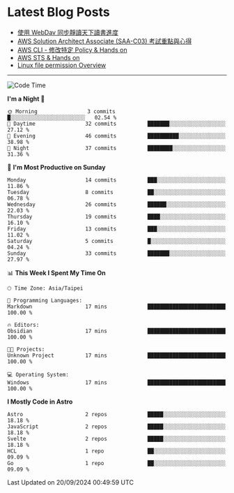# Latest Blog Posts
<!-- BLOG-POST-LIST:START -->
- [使用 WebDav 同步靜讀天下讀書進度](https://blog.vinny987.xyz/blog/2024/use-webdav-to-sync-reading-progress-on-moon-app/)
- [AWS Solution Architect Associate &lpar;SAA-C03&rpar; 考試重點與心得](https://blog.vinny987.xyz/blog/2024/key-points-and-insights-on-the-aws-solution-architect-associate-saa-c03-exam/)
- [AWS CLI - 修改特定 Policy &amp; Hands on](https://blog.vinny987.xyz/blog/2024/aws-cli-modify-a-specific-policy-hands-on/)
- [AWS STS &amp; Hands on](https://blog.vinny987.xyz/blog/2024/aws-sts-hands-on/)
- [Linux file permission Overview](https://blog.vinny987.xyz/blog/2024/linux-file-permission-overview/)
<!-- BLOG-POST-LIST:END -->

---

<!--START_SECTION:waka-->
![Code Time](http://img.shields.io/badge/Code%20Time-381%20hrs%2051%20mins-blue)

**I'm a Night 🦉** 

```text
🌞 Morning                3 commits           █░░░░░░░░░░░░░░░░░░░░░░░░   02.54 % 
🌆 Daytime                32 commits          ███████░░░░░░░░░░░░░░░░░░   27.12 % 
🌃 Evening                46 commits          ██████████░░░░░░░░░░░░░░░   38.98 % 
🌙 Night                  37 commits          ████████░░░░░░░░░░░░░░░░░   31.36 % 
```
📅 **I'm Most Productive on Sunday** 

```text
Monday                   14 commits          ███░░░░░░░░░░░░░░░░░░░░░░   11.86 % 
Tuesday                  8 commits           ██░░░░░░░░░░░░░░░░░░░░░░░   06.78 % 
Wednesday                26 commits          ██████░░░░░░░░░░░░░░░░░░░   22.03 % 
Thursday                 19 commits          ████░░░░░░░░░░░░░░░░░░░░░   16.10 % 
Friday                   13 commits          ███░░░░░░░░░░░░░░░░░░░░░░   11.02 % 
Saturday                 5 commits           █░░░░░░░░░░░░░░░░░░░░░░░░   04.24 % 
Sunday                   33 commits          ███████░░░░░░░░░░░░░░░░░░   27.97 % 
```


📊 **This Week I Spent My Time On** 

```text
🕑︎ Time Zone: Asia/Taipei

💬 Programming Languages: 
Markdown                 17 mins             █████████████████████████   100.00 % 

🔥 Editors: 
Obsidian                 17 mins             █████████████████████████   100.00 % 

🐱‍💻 Projects: 
Unknown Project          17 mins             █████████████████████████   100.00 % 

💻 Operating System: 
Windows                  17 mins             █████████████████████████   100.00 % 
```

**I Mostly Code in Astro** 

```text
Astro                    2 repos             █████░░░░░░░░░░░░░░░░░░░░   18.18 % 
JavaScript               2 repos             █████░░░░░░░░░░░░░░░░░░░░   18.18 % 
Svelte                   2 repos             █████░░░░░░░░░░░░░░░░░░░░   18.18 % 
HCL                      1 repo              ██░░░░░░░░░░░░░░░░░░░░░░░   09.09 % 
Go                       1 repo              ██░░░░░░░░░░░░░░░░░░░░░░░   09.09 % 
```




 Last Updated on 20/09/2024 00:49:59 UTC
<!--END_SECTION:waka-->

<!--
**vincent97277/vincent97277** is a ✨ _special_ ✨ repository because its `README.md` (this file) appears on your GitHub profile.

Here are some ideas to get you started:

- 🔭 I’m currently working on ...
- 🌱 I’m currently learning ...
- 👯 I’m looking to collaborate on ...
- 🤔 I’m looking for help with ...
- 💬 Ask me about ...
- 📫 How to reach me: ...
- 😄 Pronouns: ...
- ⚡ Fun fact: ...
-->
